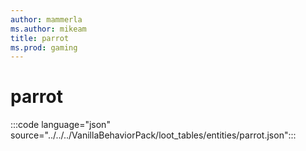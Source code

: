 ```yaml
---
author: mammerla
ms.author: mikeam
title: parrot
ms.prod: gaming
---
```


# parrot

:::code language="json" source="../../../VanillaBehaviorPack/loot_tables/entities/parrot.json":::